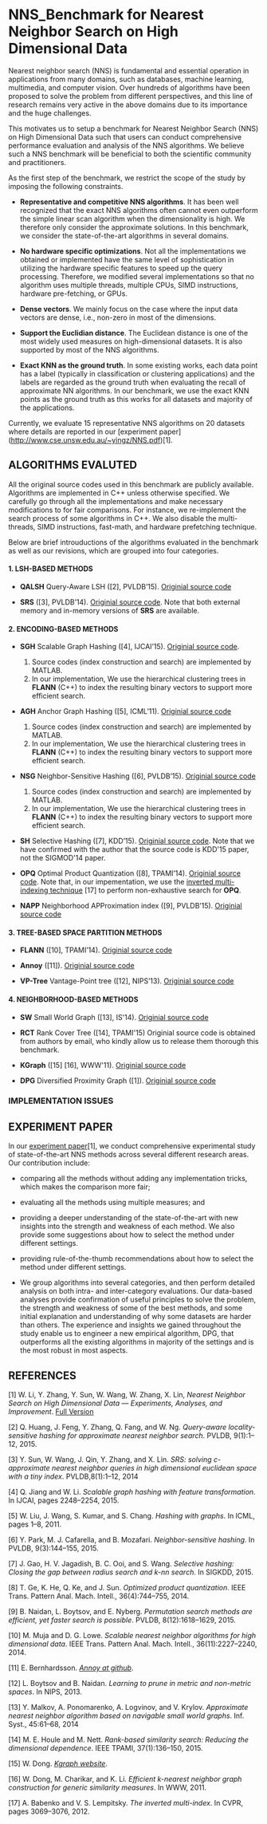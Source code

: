 # NNS_Benchmark for Nearest Neighbor Search on High Dimensional Data

Nearest neighbor search (NNS) is fundamental and essential operation in applications from many domains, such as databases, machine learning, multimedia, and computer vision. Over hundreds of algorithms have been proposed to solve the problem
from different perspectives, and this line of research remains very active in the above domains due to its importance and the huge challenges. 

This motivates us to setup a benchmark for Nearest Neighbor Search (NNS) on High Dimensional Data such that users can conduct comprehensive performance evaluation and analysis of the NNS algorithms. 
We believe such a NNS benchmark will be beneficial to both the scientific community and practitioners.

As the first step of the benchmark, we restrict the scope of the study by imposing the following constraints. 

- **Representative and competitive NNS algorithms**. It has been well recognized that the exact NNS algorithms often cannot even outperform the simple linear scan algorithm when the dimensionality is high. We therefore only consider the approximate solutions. In this benchmark, we consider the state-of-the-art algorithms in several domains.

- **No hardware specific optimizations**.  Not all the implementations we obtained or implemented have the same level of
sophistication in utilizing the hardware specific features to speed up the query processing. Therefore, we modified several implementations so that no algorithm uses multiple threads, multiple CPUs, SIMD instructions, hardware pre-fetching, or GPUs.

- **Dense vectors**. We mainly focus on the case where the input data vectors are dense, i.e., non-zero in most of the dimensions.

- **Support the Euclidian distance**. The Euclidean distance is one of the most widely used measures on high-dimensional datasets. It is also supported by most of the NNS algorithms.

- **Exact KNN as the ground truth**. In some existing works, each data point has a label (typically in classification or clustering applications) and the labels are regarded as the ground truth when evaluating the recall of approximate NN algorithms. In our benchmark, we use the exact KNN points as the ground truth as this works for all datasets and majority of the applications.

Currently, we evaluate 15 representative NNS algorithms on 20 datasets where details are reported in our [experiment paper]
(http://www.cse.unsw.edu.au/~yingz/NNS.pdf)[1].

## ALGORITHMS EVALUTED 

All the original source codes used in this benchmark are publicly available. Algorithms are implemented in C++ unless otherwise specified. We carefully go through all the implementations and make necessary modifications to for fair comparisons. For instance, we re-implement the search process of some algorithms in C++. We also disable the multi-threads, SIMD instructions, fast-math, and hardware prefetching technique. 

Below are brief introuductions of the algorithms evaluated in the benchmark as well as our revisions,
which are grouped into four categories.

#### 1. LSH-BASED METHODS
- **QALSH** Query-Aware LSH ([2], PVLDB’15). 
[Originial source code](http://ss.sysu.edu.cn/~fjl/qalsh/qalsh_1.1.2.tar.gz)

- **SRS** ([3], PVLDB’14).
[Originial source code](https://github.com/DBWangGroupUNSW/SRS). 
Note that both external memory and in-memory versions of **SRS** are available.

#### 2. ENCODING-BASED METHODS

- **SGH** Scalable Graph Hashing ([4], IJCAI’15). 
[Originial source code](http://cs.nju.edu.cn/lwj). 
  1. Source codes (index construction and search) are implemented by MATLAB. 
  2. In our implementation, We use the hierarchical clustering trees in **FLANN** (C++) to index the resulting binary vectors to support more efficient search.

- **AGH** Anchor Graph Hashing ([5], ICML’11). 
[Originial source code](http://www.ee.columbia.edu/ln/dvmm/downloads)
  1. Source codes (index construction and search) are implemented by MATLAB. 
  2. In our implementation, We use the hierarchical clustering trees in **FLANN** (C++) to index the resulting binary vectors to support more efficient search.


- **NSG** Neighbor-Sensitive Hashing ([6], PVLDB’15). 
[Originial source code](https://github.com/pyongjoo/nsh)
  1. Source codes (index construction and search) are implemented by MATLAB. 
  2. In our implementation, We use the hierarchical clustering trees in **FLANN** (C++) to index the resulting binary vectors to support more efficient search.

- **SH** Selective Hashing ([7], KDD’15). 
[Originial source code](http://www.comp.nus.edu.sg/~dsh/download.html). Note that we have confirmed with the author that the source code is KDD'15 paper, not the SIGMOD'14 paper.  

- **OPQ** Optimal Product Quantization ([8], TPAMI’14). 
[Originial source code](http://research.microsoft.com/en-us/um/people/kahe). 
Note that, in our impementation, we use the [inverted multi-indexing technique](http://arbabenko.github.io/MultiIndex/index.html) [17] to perform non-exhaustive search for **OPQ**.

- **NAPP** Neighborhood APProximation index ([9], PVLDB’15). 
[Originial source code](https://github.com/searchivarius/nmslib)

#### 3. TREE-BASED SPACE PARTITION METHODS

- **FLANN** ([10], TPAMI’14). 
[Originial source code](http://www.cs.ubc.ca/research/flann)

- **Annoy** ([11]). 
[Originial source code](https://github.com/spotify/annoy)

- **VP-Tree** Vantage-Point tree ([12], NIPS’13). 
[Originial source code](https://github.com/searchivarius/nmslib)

#### 4. NEIGHBORHOOD-BASED METHODS

- **SW** Small World Graph ([13], IS'14). 
[Originial source code](https://github.com/searchivarius/nmslib)

- **RCT** Rank Cover Tree ([14], TPAMI'15)
Originial source code is obtained from authors by email, who kindly allow us to release them thorough this benchmark. 

- **KGraph** ([15] [16], WWW'11). 
[Originial source code](https://github.com/aaalgo/kgraph)

- **DPG** Diversified Proximity Graph ([1]). 
[Originial source code](https://github.com/DBWangGroupUNSW/nns_benchmark)

### IMPLEMENTATION ISSUES 



## EXPERIMENT PAPER  

In our [experiment paper](http://www.cse.unsw.edu.au/~yingz/NNS.pdf)[1], we conduct comprehensive experimental study of state-of-the-art NNS methods across several different research areas. Our contribution include:

- comparing all the methods without adding any implementation tricks, which makes the comparison more fair; 
- evaluating all the methods using multiple measures; and
- providing a deeper understanding of the state-of-the-art with new insights into the strength and weakness of each method. We also provide some suggestions about how to select the method under different settings.
- providing rule-of-the-thumb recommendations about how to select the method under different settings.

- We group algorithms into several categories, and then perform detailed analysis on both intra- and inter-category evaluations. Our data-based analyses provide confirmation of useful principles to solve the problem, the strength and weakness of some of the best methods, and some initial explanation and understanding of why some datasets are harder than others. The experience and insights we gained throughout the study enable us to engineer a  new empirical algorithm, DPG, that outperforms all the existing algorithms in majority of the settings and is the most robust in most aspects.

 
## REFERENCES 

[1] W. Li, Y. Zhang, Y. Sun, W. Wang, W. Zhang, X. Lin, *Nearest Neighbor Search on High Dimensional Data — Experiments, Analyses, and Improvement*. [Full Version](http://www.cse.unsw.edu.au/~yingz/NNS.pdf)

[2] Q. Huang, J. Feng, Y. Zhang, Q. Fang, and W. Ng. *Query-aware locality-sensitive hashing for approximate nearest neighbor search*. PVLDB, 9(1):1–12, 2015.

[3] Y. Sun, W. Wang, J. Qin, Y. Zhang, and X. Lin. *SRS: solving c-approximate nearest neighbor queries in high
dimensional euclidean space with a tiny index*. PVLDB,8(1):1–12, 2014

[4] Q. Jiang and W. Li. *Scalable graph hashing with feature transformation*. In IJCAI, pages 2248–2254, 2015.

[5] W. Liu, J. Wang, S. Kumar, and S. Chang. *Hashing with graphs*. In ICML, pages 1–8, 2011.

[6] Y. Park, M. J. Cafarella, and B. Mozafari. *Neighbor-sensitive hashing*. In PVLDB, 9(3):144–155, 2015.

[7] J. Gao, H. V. Jagadish, B. C. Ooi, and S. Wang. *Selective hashing: Closing the gap between radius search and k-nn search*. In SIGKDD, 2015.

[8] T. Ge, K. He, Q. Ke, and J. Sun. *Optimized product quantization*. IEEE Trans. Pattern Anal. Mach. Intell., 36(4):744–755, 2014.

[9] B. Naidan, L. Boytsov, and E. Nyberg. *Permutation search methods are efficient, yet faster search is possible*. PVLDB,
8(12):1618–1629, 2015.

[10] M. Muja and D. G. Lowe. *Scalable nearest neighbor algorithms for high dimensional data*. IEEE Trans. Pattern
Anal. Mach. Intell., 36(11):2227–2240, 2014.

[11] E. Bernhardsson. [*Annoy at github*](https://github.com/spotify/annoy).

[12] L. Boytsov and B. Naidan. *Learning to prune in metric and non-metric spaces*. In NIPS, 2013.

[13] Y. Malkov, A. Ponomarenko, A. Logvinov, and V. Krylov. *Approximate nearest neighbor algorithm based on navigable small world graphs*.  Inf. Syst., 45:61–68, 2014

[14] M. E. Houle and M. Nett. *Rank-based similarity search: Reducing the dimensional dependence*. IEEE TPAMI, 37(1):136–150, 2015.

[15] W. Dong. [*Kgraph website*](http://www.kgraph.org).

[16] W. Dong, M. Charikar, and K. Li. *Efficient k-nearest neighbor graph construction for generic similarity measures*. In WWW, 2011.

[17] A. Babenko and V. S. Lempitsky. *The inverted multi-index*. In CVPR, pages 3069–3076, 2012.




